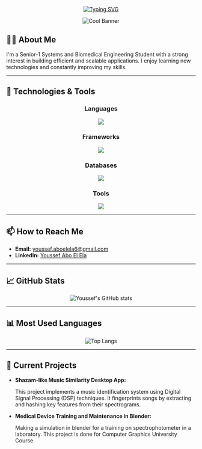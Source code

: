 
<div align='center'>
  
  [![Typing SVG](https://readme-typing-svg.demolab.com?font=Fira+Code&pause=1000&width=435&lines=Hello+%2C+I'm+Youssef+Aboelela;An+Aspiring++Software+Engineer)](https://git.io/typing-svg)

  
  ![Cool Banner](https://user-images.githubusercontent.com/74038190/212748842-9fcbad5b-6173-4175-8a61-521f3dbb7514.gif)

</div>

## 👨‍💻 About Me

I'm a Senior-1 Systems and Biomedical Engineering Student with a strong interest in building efficient and scalable applications. I enjoy learning new technologies and constantly improving my skills.

---

## 🔧 Technologies & Tools

<div align="center">

### Languages
<img src="https://skillicons.dev/icons?i=cpp,py,java,js&perline=5" />

### Frameworks
<img src="https://skillicons.dev/icons?i=express,nodejs,qt&perline=5" />

### Databases
<img src="https://skillicons.dev/icons?i=postgres,dynamodb&perline=5" />

### Tools
<img src="https://skillicons.dev/icons?i=git,postman,npm,blender,vscode&perline=5" />

</div>

---

## 📫 How to Reach Me

- **Email:** youssef.aboelela6@gmail.com
- **LinkedIn:** [Youssef Abo El Ela](https://www.linkedin.com/in/youssef-aboelela)

---

## 📈 GitHub Stats

<div align="center">
  
  ![Youssef's GitHub stats](https://github-readme-stats.vercel.app/api?username=Youssef-Abo-El-Ela&show_icons=true&theme=radical)
  
</div>

---

## 📊 Most Used Languages

<div align="center">
  
  ![Top Langs](https://github-readme-stats.vercel.app/api/top-langs/?username=Youssef-Abo-El-Ela&layout=compact&theme=radical)
  
</div>

---

## 🔭 Current Projects

- **Shazam-like Music Similarity Desktop App:**

  This project implements a music identification system using Digital Signal Processing (DSP) techniques. It fingerprints songs by extracting and hashing key features from their spectrograms.

- **Medical Device Training and Maintenance in Blender:**

  Making a simulation in blender for a training on spectrophotometer in a laboratory. This project is done for Computer Graphics University Course
